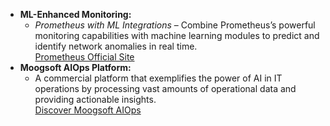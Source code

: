- **ML-Enhanced Monitoring:**  
  - *Prometheus with ML Integrations* – Combine Prometheus’s powerful monitoring capabilities with machine learning modules to predict and identify network anomalies in real time.  
    [Prometheus Official Site](https://prometheus.io/)
- **Moogsoft AIOps Platform:**  
  - A commercial platform that exemplifies the power of AI in IT operations by processing vast amounts of operational data and providing actionable insights.  
  [Discover Moogsoft AIOps](https://www.moogsoft.com/)
